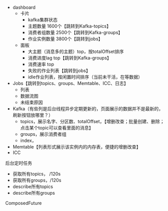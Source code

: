 - dashboard
  - 卡片
    - kafka集群状态
    - 主题数量 1600个【跳转到Kafka-topics】
    - 消费者组数量 2500个【跳转到Kafka-groups】
    - 作业实例数量  3800个【跳转到jobs】
  - 面板
    - 大主题（消息多的主题）top，按totalOffset排序
    - 消费进度lag top【跳转到Kafka-groups】
    - 消费速率 top
    - 失败的作业列表【跳转到jobs】
    - idle作业列表，按闲置时间排序（当前未干活，在等数据）
- Jobs【跳转到topics、groups、Memtable、ICC、日志】
  - 列表
  - 数据流图
  - 未结束原因
- Kafka（有些列是后台线程异步定期更新的，页面展示的数据并不是最新的，刷新按钮放哪里？）
  - topics，展示名字、分区数、totalOffset，【增删改查；批量创建、删除；点击某个topic可以查看里面的消息】
  - groups，展示消费者组
  - index，
- Memtable【列表形式展示该实例内的内存表，便捷的增删改查】
- ICC





后台定时任务

- 获取所有topics， /120s
- 获取所有groups，/120s
- describe所有topics
- describe所有groups

ComposedFuture